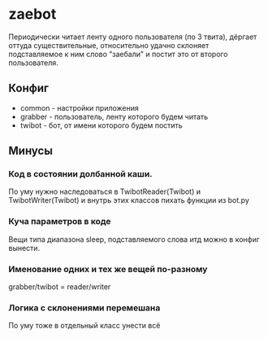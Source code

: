 # zaebot
Периодически читает ленту одного пользователя (по 3 твита), дёргает оттуда существительные, относительно удачно склоняет подставляемое к ним слово "заебали" и постит это от второго пользователя.

## Конфиг

- common - настройки приложения
- grabber - пользователь, ленту которого будем читать
- twibot - бот, от имени которого будем постить

## Минусы

### Код в состоянии долбанной каши.
По уму нужно наследоваться в TwibotReader(Twibot) и TwibotWriter(Twibot) и внутрь этих классов пихать функции из bot.py

### Куча параметров в коде
Вещи типа диапазона sleep, подставляемого слова итд можно в конфиг вынести.

### Именование одних и тех же вещей по-разному
grabber/twibot = reader/writer

### Логика с склонениями перемешана
По уму тоже в отдельный класс унести всё
